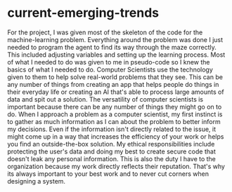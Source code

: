 # current-emerging-trends

For the project, I was given most of the skeleton of the code for the machine-learning problem. Everything around the problem was done I just needed to program the agent to find its way through the maze correctly. This included adjusting variables and setting up the learning process. Most of what I needed to do was given to me in pseudo-code so I knew the basics of what I needed to do. Computer Scientists use the technology given to them to help solve real-world problems that they see. This can be any number of things from creating an app that helps people do things in their everyday life or creating an AI that's able to process large amounts of data and spit out a solution. The versatility of computer scientists is important because there can be any number of things they might go on to do. When I approach a problem as a computer scientist, my first instinct is to gather as much information as I can about the problem to better inform my decisions. Even if the information isn't directly related to the issue, it might come up in a way that increases the efficiency of your work or helps you find an outside-the-box solution. My ethical responsibilities include protecting the user's data and doing my best to create secure code that doesn't leak any personal information. This is also the duty I have to the organization because my work directly reflects their reputation. That's why its always important to your best work and to never cut corners when designing a system.
